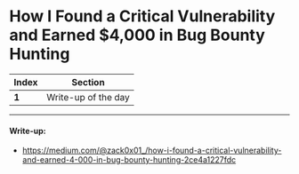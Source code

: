 # How I Found a Critical Vulnerability and Earned $4,000 in Bug Bounty Hunting

Index | Section
--- | ---
**1** | Write-up of the day

___


#### Write-up: 

* https://medium.com/@zack0x01_/how-i-found-a-critical-vulnerability-and-earned-4-000-in-bug-bounty-hunting-2ce4a1227fdc
